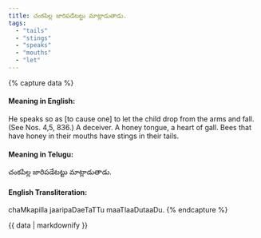 ```yaml
---
title: చంకపిల్ల జారిపడేటట్టు మాట్లాడుతాడు.
tags:
  - "tails"
  - "stings"
  - "speaks"
  - "mouths"
  - "let"
---
```


{% capture data %}
#### Meaning in English:
He speaks so as [to cause one] to let the child drop from the arms and fall.
(See Nos. 4,5, 836.)
A deceiver.
A honey tongue, a heart of gall.
Bees that have honey in their mouths have stings in their tails.

#### Meaning in Telugu:
చంకపిల్ల జారిపడేటట్టు మాట్లాడుతాడు.

#### English Transliteration:
chaMkapilla jaaripaDaeTaTTu maaTlaaDutaaDu.
{% endcapture %}

{{ data | markdownify }}

